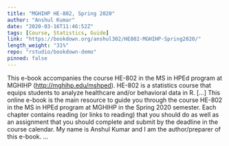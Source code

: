 ```yaml
---
title: "MGHIHP HE-802, Spring 2020"
author: "Anshul Kumar"
date: "2020-03-16T11:46:52Z"
tags: [Course, Statistics, Guide]
link: "https://bookdown.org/anshul302/HE802-MGHIHP-Spring2020/"
length_weight: "31%"
repo: "rstudio/bookdown-demo"
pinned: false
---
```


This e-book accompanies the course HE-802 in the MS in HPEd program at MGHIHP (http://mghihp.edu/mshped). HE-802 is a statistics course that equips students to analyze healthcare and/or behavioral data in R. [...] This online e-book is the main resource to guide you through the course HE-802 in the MS in HPEd program at MGHIHP in the Spring 2020 semester. Each chapter contains reading (or links to reading) that you should do as well as an assignment that you should complete and submit by the deadline in the course calendar. My name is Anshul Kumar and I am the author/preparer of this e-book. ...
